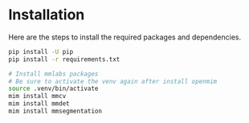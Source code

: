 # Installation

Here are the steps to install the required packages and dependencies.

```bash
pip install -U pip
pip install -r requirements.txt

# Install mmlabs packages
# Be sure to activate the venv again after install openmim
source .venv/bin/activate
mim install mmcv
mim install mmdet
mim install mmsegmentation
```
